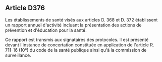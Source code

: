 Article D376
----
Les établissements de santé visés aux articles D. 368 et D. 372 établissent un
rapport annuel d'activité incluant la présentation des actions de prévention et
d'éducation pour la santé.

Ce rapport est transmis aux signataires des protocoles. Il est présenté devant
l'instance de concertation constituée en application de l'article R. 711-16
(10°) du code de la santé publique ainsi qu'à la commission de surveillance.
